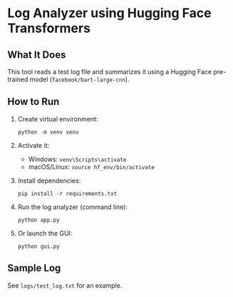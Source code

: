 # Log Analyzer using Hugging Face Transformers

## What It Does
This tool reads a test log file and summarizes it using a Hugging Face pre-trained model (`facebook/bart-large-cnn`).

## How to Run

1. Create virtual environment:
    ```
    python -m venv venv
    ```

2. Activate it:
    - Windows: `venv\Scripts\activate`
    - macOS/Linux: `source hf_env/bin/activate`

3. Install dependencies:
    ```
    pip install -r requirements.txt
    ```

4. Run the log analyzer (command line):
    ```
    python app.py
    ```

5. Or launch the GUI:
    ```
    python gui.py
    ```

## Sample Log
See `logs/test_log.txt` for an example.
